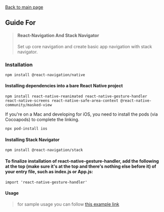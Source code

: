 [Back to main page](../readme.md)

## Guide For

> #### React-Navigation And Stack Navigator
> Set up core navigation and create basic app navigation with stack navigator.

### Installation
```
npm install @react-navigation/native
```

#### Installing dependencies into a bare React Native project
```
npm install react-native-reanimated react-native-gesture-handler react-native-screens react-native-safe-area-context @react-native-community/masked-view
```
If you're on a Mac and developing for iOS, you need to install the pods (via Cocoapods) to complete the linking.
```
npx pod-install ios
```

#### Installing Stack Navigator
```
npm install @react-navigation/stack
```

#### To finalize installation of react-native-gesture-handler, add the following at the top (make sure it's at the top and there's nothing else before it) of your entry file, such as index.js or App.js:
```
import 'react-native-gesture-handler'
```

#### Usage
>for sample usage you can follow [this example link](https://snack.expo.io/NoESwzTmJ)
